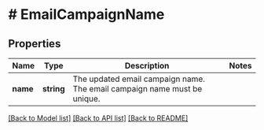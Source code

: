 # # EmailCampaignName

## Properties

Name | Type | Description | Notes
------------ | ------------- | ------------- | -------------
**name** | **string** | The updated email campaign name. The email campaign name must be unique. |

[[Back to Model list]](../../README.md#models) [[Back to API list]](../../README.md#endpoints) [[Back to README]](../../README.md)
